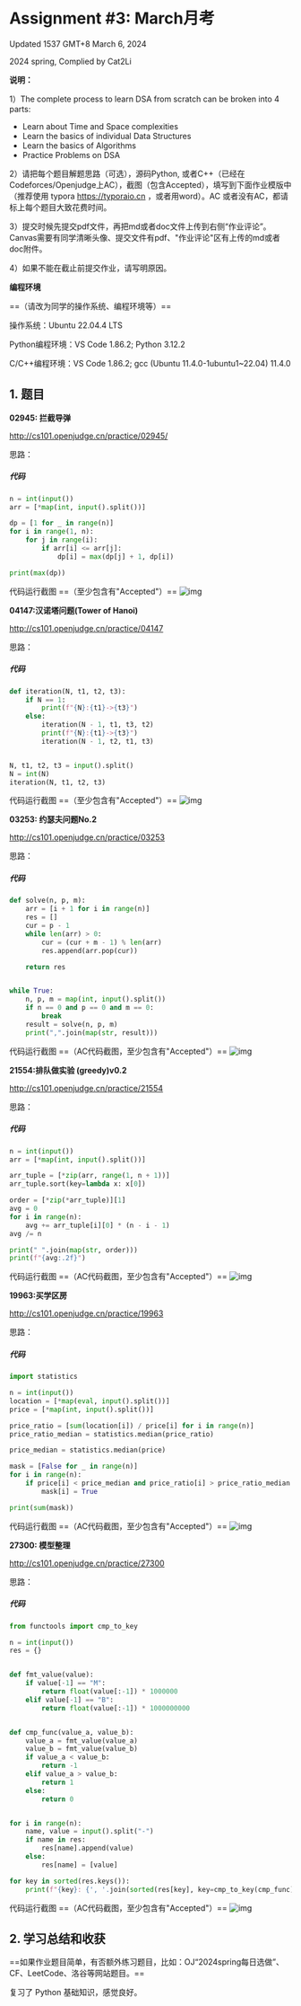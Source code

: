 # Assignment #3: March月考

Updated 1537 GMT+8 March 6, 2024

2024 spring, Complied by Cat2Li

**说明：**

1）The complete process to learn DSA from scratch can be broken into 4 parts:

- Learn about Time and Space complexities
- Learn the basics of individual Data Structures
- Learn the basics of Algorithms
- Practice Problems on DSA

2）请把每个题目解题思路（可选），源码Python, 或者C++（已经在Codeforces/Openjudge上AC），截图（包含Accepted），填写到下面作业模版中（推荐使用 typora <https://typoraio.cn> ，或者用word）。AC 或者没有AC，都请标上每个题目大致花费时间。

3）提交时候先提交pdf文件，再把md或者doc文件上传到右侧“作业评论”。Canvas需要有同学清晰头像、提交文件有pdf、"作业评论"区有上传的md或者doc附件。

4）如果不能在截止前提交作业，请写明原因。

**编程环境**

==（请改为同学的操作系统、编程环境等）==

操作系统：Ubuntu 22.04.4 LTS

Python编程环境：VS Code 1.86.2; Python 3.12.2

C/C++编程环境：VS Code 1.86.2; gcc (Ubuntu 11.4.0-1ubuntu1~22.04) 11.4.0

## 1. 题目

**02945: 拦截导弹**

<http://cs101.openjudge.cn/practice/02945/>

思路：

##### 代码

```python
n = int(input())
arr = [*map(int, input().split())]

dp = [1 for _ in range(n)]
for i in range(1, n):
    for j in range(i):
        if arr[i] <= arr[j]:
            dp[i] = max(dp[j] + 1, dp[i])

print(max(dp))
```

代码运行截图 ==（至少包含有"Accepted"）==
![img](./Images/E02945.png)

**04147:汉诺塔问题(Tower of Hanoi)**

<http://cs101.openjudge.cn/practice/04147>

思路：

##### 代码

```python
def iteration(N, t1, t2, t3):
    if N == 1:
        print(f"{N}:{t1}->{t3}")
    else:
        iteration(N - 1, t1, t3, t2)
        print(f"{N}:{t1}->{t3}")
        iteration(N - 1, t2, t1, t3)


N, t1, t2, t3 = input().split()
N = int(N)
iteration(N, t1, t2, t3)
```

代码运行截图 ==（至少包含有"Accepted"）==
![img](./Images/E04147.png)

**03253: 约瑟夫问题No.2**

<http://cs101.openjudge.cn/practice/03253>

思路：

##### 代码

```python
def solve(n, p, m):
    arr = [i + 1 for i in range(n)]
    res = []
    cur = p - 1
    while len(arr) > 0:
        cur = (cur + m - 1) % len(arr)
        res.append(arr.pop(cur))

    return res


while True:
    n, p, m = map(int, input().split())
    if n == 0 and p == 0 and m == 0:
        break
    result = solve(n, p, m)
    print(",".join(map(str, result)))
```

代码运行截图 ==（AC代码截图，至少包含有"Accepted"）==
![img](./Images/M03253.png)

**21554:排队做实验 (greedy)v0.2**

<http://cs101.openjudge.cn/practice/21554>

思路：

##### 代码

```python
n = int(input())
arr = [*map(int, input().split())]

arr_tuple = [*zip(arr, range(1, n + 1))]
arr_tuple.sort(key=lambda x: x[0])

order = [*zip(*arr_tuple)][1]
avg = 0
for i in range(n):
    avg += arr_tuple[i][0] * (n - i - 1)
avg /= n

print(" ".join(map(str, order)))
print(f"{avg:.2f}")
```

代码运行截图 ==（AC代码截图，至少包含有"Accepted"）==
![img](./Images/M21554.png)

**19963:买学区房**

<http://cs101.openjudge.cn/practice/19963>

思路：

##### 代码

```python
import statistics

n = int(input())
location = [*map(eval, input().split())]
price = [*map(int, input().split())]

price_ratio = [sum(location[i]) / price[i] for i in range(n)]
price_ratio_median = statistics.median(price_ratio)

price_median = statistics.median(price)

mask = [False for _ in range(n)]
for i in range(n):
    if price[i] < price_median and price_ratio[i] > price_ratio_median:
        mask[i] = True

print(sum(mask))
```

代码运行截图 ==（AC代码截图，至少包含有"Accepted"）==
![img](./Images/T19963.png)

**27300: 模型整理**

<http://cs101.openjudge.cn/practice/27300>

思路：

##### 代码

```python
from functools import cmp_to_key

n = int(input())
res = {}


def fmt_value(value):
    if value[-1] == "M":
        return float(value[:-1]) * 1000000
    elif value[-1] == "B":
        return float(value[:-1]) * 1000000000


def cmp_func(value_a, value_b):
    value_a = fmt_value(value_a)
    value_b = fmt_value(value_b)
    if value_a < value_b:
        return -1
    elif value_a > value_b:
        return 1
    else:
        return 0


for i in range(n):
    name, value = input().split("-")
    if name in res:
        res[name].append(value)
    else:
        res[name] = [value]

for key in sorted(res.keys()):
    print(f"{key}: {', '.join(sorted(res[key], key=cmp_to_key(cmp_func)))}")
```

代码运行截图 ==（AC代码截图，至少包含有"Accepted"）==
![img](./Images/T27300.png)

## 2. 学习总结和收获

==如果作业题目简单，有否额外练习题目，比如：OJ“2024spring每日选做”、CF、LeetCode、洛谷等网站题目。==

复习了 Python 基础知识，感觉良好。
